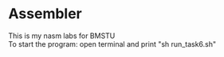 # Assembler
This is my nasm labs for BMSTU <br >
To start the program: open terminal and print "sh run_task6.sh"

